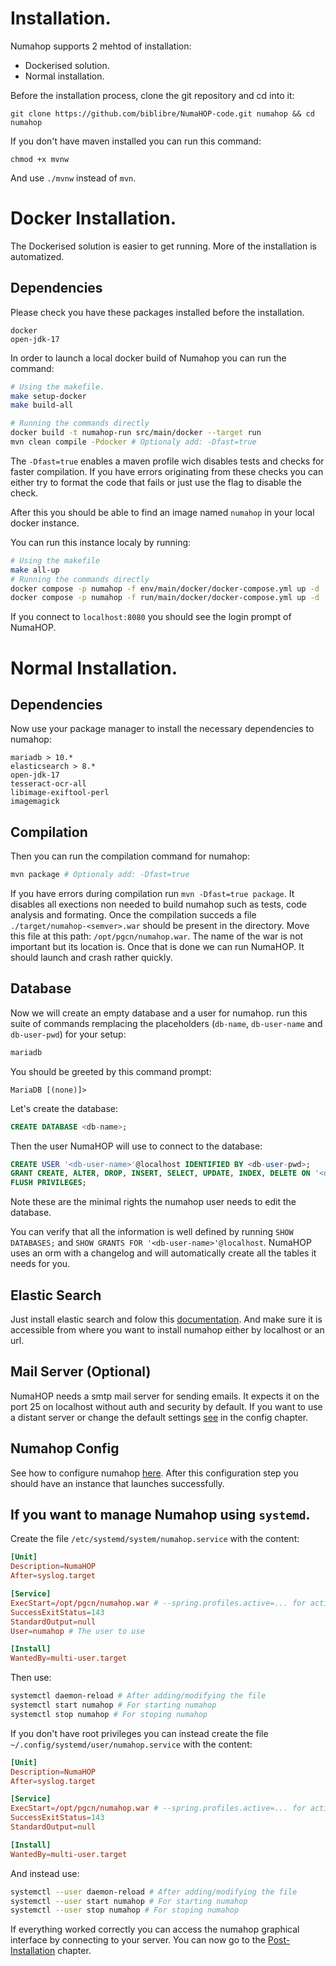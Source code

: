 # Installation.

Numahop supports 2 mehtod of installation:
- Dockerised solution.
- Normal installation.

Before the installation process, clone the git repository and cd into it:
<!-- TODO: Change this when the repo is moved to the numahop instance -->
```
git clone https://github.com/biblibre/NumaHOP-code.git numahop && cd numahop
```
If you don't have maven installed you can run this command:
```
chmod +x mvnw
```
And use `./mvnw` instead of `mvn`.

# Docker Installation.
The Dockerised solution is easier to get running. More of the installation is automatized.

## Dependencies
Please check you have these packages installed before the installation.
```
docker
open-jdk-17
```
In order to launch a local docker build of Numahop
you can run the command:
```bash
# Using the makefile.
make setup-docker
make build-all

# Running the commands directly
docker build -t numahop-run src/main/docker --target run
mvn clean compile -Pdocker # Optionaly add: -Dfast=true
```
The `-Dfast=true` enables a maven profile wich disables tests and checks for faster compilation. 
If you have errors originating from these checks you can either try to format the code that fails
or just use the flag to disable the check.

After this you should be able to find an image named `numahop` in your local docker instance.

You can run this instance localy by running:
```bash
# Using the makefile
make all-up
# Running the commands directly
docker compose -p numahop -f env/main/docker/docker-compose.yml up -d
docker compose -p numahop -f run/main/docker/docker-compose.yml up -d
```
If you connect to `localhost:8080` you should see the login prompt of NumaHOP.

# Normal Installation.
## Dependencies
Now use your package manager to install the necessary dependencies to numahop:
```
mariadb > 10.*
elasticsearch > 8.*
open-jdk-17
tesseract-ocr-all
libimage-exiftool-perl
imagemagick
```

## Compilation
Then you can run the compilation command for numahop:
```bash
mvn package # Optionaly add: -Dfast=true
```
If you have errors during compilation run `mvn -Dfast=true package`.
It disables all exections non needed to build numahop such as tests, code analysis and formating.
Once the compilation succeds a file `./target/numahop-<semver>.war` should be present in the directory. 
Move this file at this path: `/opt/pgcn/numahop.war`. The name of the war is not important but its location is.
Once that is done we can run NumaHOP. It should launch and crash rather quickly.

## Database
Now we will create an empty database and a user for numahop. 
run this suite of commands remplacing the placeholders (`db-name`, `db-user-name` and `db-user-pwd`) for your setup:
```bash
mariadb
```
You should be greeted by this command prompt:
```
MariaDB [(none)]>
```
Let's create the database:
```sql
CREATE DATABASE <db-name>;
```

Then the user NumaHOP will use to connect to the database:
```sql
CREATE USER '<db-user-name>'@localhost IDENTIFIED BY <db-user-pwd>;
GRANT CREATE, ALTER, DROP, INSERT, SELECT, UPDATE, INDEX, DELETE ON '<db-name>'.* TO '<db-user-name>'@localhost;
FLUSH PRIVILEGES;
```
Note these are the minimal rights the numahop user needs to edit the database.

You can verify that all the information is well defined by running `SHOW DATABASES;` and `SHOW GRANTS FOR '<db-user-name>'@localhost`.
NumaHOP uses an orm with a changelog and will automatically create all the tables it needs for you.

## Elastic Search
Just install elastic search and folow this [documentation](https://www.elastic.co/guide/en/elasticsearch/reference/current/install-elasticsearch.html). And make sure it is accessible from where you want to install numahop either by localhost or an url.

## Mail Server (Optional)
NumaHOP needs a smtp mail server for sending emails. It expects it on the port 25 on localhost without auth and security by default. If you want to use a distant server or change the default settings [see](./config.md#mail) in the config chapter.

## Numahop Config
See how to configure numahop [here](./config.md).
After this configuration step you should have an instance that launches successfully.

## If you want to manage Numahop using `systemd`.
Create the file `/etc/systemd/system/numahop.service` with the content:
```toml
[Unit]
Description=NumaHOP
After=syslog.target

[Service]
ExecStart=/opt/pgcn/numahop.war # --spring.profiles.active=... for activating certain profiles
SuccessExitStatus=143
StandardOutput=null
User=numahop # The user to use 

[Install]
WantedBy=multi-user.target
```

Then use:
```bash
systemctl daemon-reload # After adding/modifying the file
systemctl start numahop # For starting numahop
systemctl stop numahop # For stoping numahop
```

If you don't have root privileges you can instead create the file `~/.config/systemd/user/numahop.service` with the content: 
```toml
[Unit]
Description=NumaHOP
After=syslog.target

[Service]
ExecStart=/opt/pgcn/numahop.war # --spring.profiles.active=... for activating centrain profiles.
SuccessExitStatus=143
StandardOutput=null

[Install]
WantedBy=multi-user.target
```
And instead use:
```bash
systemctl --user daemon-reload # After adding/modifying the file
systemctl --user start numahop # For starting numahop
systemctl --user stop numahop # For stoping numahop
```

If everything worked correctly you can access the numahop graphical interface by connecting to your server.
You can now go to the [Post-Installation](./post_install.md) chapter.
